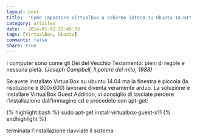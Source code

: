 ```yaml
---
layout: post
title:  "Come impostare Virtualbox a schermo intero su Ubuntu 14.04"
category: articles
date:   2014-01-02 22:45:33
tags: [VirtualBox, Ubuntu]
comments: false
share: true
---
```


I computer sono come gli Dei del Vecchio Testamento: pieni di regole e nessuna pietà.
*(Joseph Campbell, Il potere del mito, 1988)*

Se avete installato VirtualBox su ubuntu 14.04 ma la finestra è piccola (la risoluzione è 800x600) lavorare diventa veramente arduo. 
La soluzione è installare VirtualBox Guest Addition, vi consiglio di lasciate perdere l’installazione dall’immagine cd e procedete con apt-get:

{% highlight bash %}
sudo apt-get install virtualbox-guest-x11
{% endhighlight %}

terminata l’installazione riavviate il sistema.
